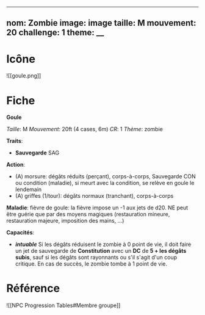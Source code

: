 
---
nom: Zombie
image: __image__
taille: M
mouvement: 20
challenge: 1
theme: __
---

# Icône
![[goule.png]]

# Fiche
**Goule**

*Taille*: M
*Mouvement*: 20ft (4 cases, 6m)
*CR*:  1
*Thème*:  zombie

**Traits**:
- **Sauvegarde** SAG

**Action**:
- (A) morsure: dégâts réduits (perçant), corps-à-corps, Sauvegarde CON ou condition (maladie), si meurt avec la condition, se relève en goule le lendemain
- (A) griffes (1/tour): dégâts normaux (tranchant), corps-à-corps

**Maladie**: fièvre de goule: la fièvre impose un -1 aux jets de d20. NE peut être guérie que par des moyens magiques (restauration mineure, restauration majeure, imposition des mains, ...)

**Capacités**:
- _**intuable**_ Si les dégâts réduisent le zombie à 0 point de vie, il doit faire un jet de sauvegarde de **Constitution** avec un **DC** de **5 + les dégâts subis**, sauf si les dégâts sont rayonnants ou s'il s'agit d'un coup critique. En cas de succès, le zombie tombe à 1 point de vie.


# Référence
![[NPC Progression Tables#Membre groupe]]
